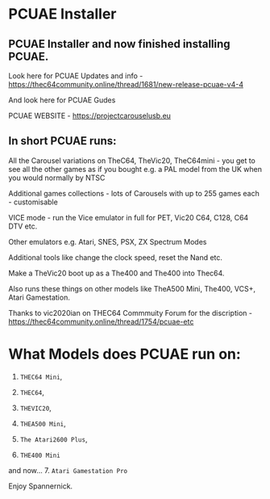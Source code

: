 # PCUAE Installer
## PCUAE Installer and now finished installing PCUAE.

Look here for PCUAE Updates and info - https://thec64community.online/thread/1681/new-release-pcuae-v4-4

And look here for PCUAE Gudes

PCUAE WEBSITE - https://projectcarouselusb.eu

## In short PCUAE runs:

All the Carousel variations on TheC64, TheVic20, TheC64mini - you get to see all the other games as if you bought e.g. a PAL model from the UK when you would normally by NTSC

Additional games collections - lots of Carousels with up to 255 games each - customisable

VICE mode - run the Vice emulator in full for PET, Vic20 C64, C128, C64 DTV etc.

Other emulators e.g. Atari, SNES, PSX, ZX Spectrum Modes

Additional tools like change the clock speed, reset the Nand etc.

Make a TheVic20 boot up as a The400 and The400 into Thec64.

Also runs these things on other models like TheA500 Mini, The400, VCS+, Atari Gamestation.

Thanks to vic2020ian on THEC64 Commmuity Forum for the discription - https://thec64community.online/thread/1754/pcuae-etc

## 

What Models does PCUAE run on:
================================

1. `THEC64 Mini`,

2. `THEC64`,

3. `THEVIC20`,

4. `THEA500 Mini`,

5. `The Atari2600 Plus`,

6. `THE400 Mini`

and now... 7. `Atari Gamestation Pro`

Enjoy Spannernick.
